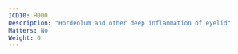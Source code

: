 ```yaml
---
ICD10: H000
Description: "Hordeolum and other deep inflammation of eyelid"
Matters: No
Weight: 0
---
```

